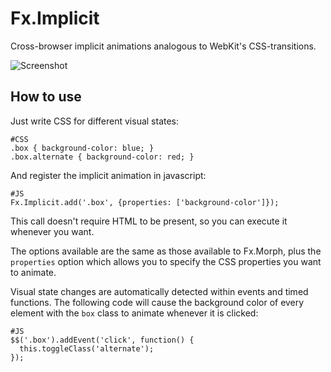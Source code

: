 Fx.Implicit
===========

Cross-browser implicit animations analogous to WebKit's CSS-transitions. 

![Screenshot](http://benlenarts.github.com/Fx.Implicit/images/screenshot_clock.png)

How to use
----------

Just write CSS for different visual states:

	#CSS
	.box { background-color: blue; }
	.box.alternate { background-color: red; }

And register the implicit animation in javascript:

	#JS
	Fx.Implicit.add('.box', {properties: ['background-color']});

This call doesn't require HTML to be present, so you can execute it whenever you want.

The options available are the same as those available to Fx.Morph, plus the `properties` option which allows you to specify the CSS properties you want to animate.

Visual state changes are automatically detected within events and timed functions. The following code will cause the background color of every element with the `box` class to animate whenever it is clicked:

	#JS
	$$('.box').addEvent('click', function() {
	  this.toggleClass('alternate');
	});

